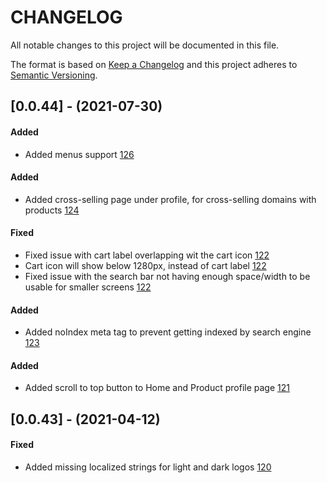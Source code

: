 # CHANGELOG
All notable changes to this project will be documented in this file.

The format is based on [Keep a Changelog](http://keepachangelog.com/en/1.0.0/)
and this project adheres to [Semantic Versioning](http://semver.org/spec/v2.0.0.html).

## [0.0.44] - (2021-07-30)

#### Added
- Added menus support [126](https://github.com/AppDirect/sfb-theme-mp2/pull/126)

#### Added
- Added cross-selling page under profile, for cross-selling domains with products [124](https://github.com/AppDirect/sfb-theme-mp2/pull/124)


#### Fixed
- Fixed issue with cart label overlapping wit the cart icon [122](https://github.com/AppDirect/sfb-theme-mp2/pull/122)
- Cart icon will show below 1280px, instead of cart label [122](https://github.com/AppDirect/sfb-theme-mp2/pull/122)
- Fixed issue with the search bar not having enough space/width to be usable for smaller screens [122](https://github.com/AppDirect/sfb-theme-mp2/pull/122)

#### Added
- Added noIndex meta tag to prevent getting indexed by search engine [123](https://github.com/AppDirect/sfb-theme-mp2/pull/123)

#### Added
- Added scroll to top button to Home and Product profile page [121](https://github.com/AppDirect/sfb-theme-mp2/pull/121)

## [0.0.43] - (2021-04-12)
#### Fixed
- Added missing localized strings for light and dark logos [120](https://github.com/AppDirect/sfb-theme-mp2/pull/120)
